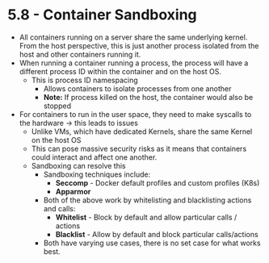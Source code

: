 # 5.8 - Container Sandboxing

- All containers running on a server share the same underlying kernel. From the host perspective, this is just another process isolated from the host and other containers running it.
- When running a container running a process, the process will have a different process ID within the container and on the host OS.
  - This is process ID namespacing
    - Allows containers to isolate processes from one another
    - **Note:** If process killed on the host, the container would also be stopped
- For containers to run in the user space, they need to make syscalls to the hardware -> this leads to issues
  - Unlike VMs, which have dedicated Kernels, share the same Kernel on the host OS
  - This can pose massive security risks as it means that containers could interact and affect one another.
  - Sandboxing can resolve this
    - Sandboxing techniques include:
      - **Seccomp** - Docker default profiles and custom profiles (K8s)
      - **Apparmor**
    - Both of the above work by whitelisting and blacklisting actions and calls:
      - **Whitelist** - Block by default and allow particular calls / actions
      - **Blacklist** - Allow by default and block particular calls/actions
    - Both have varying use cases, there is no set case for what works best.
